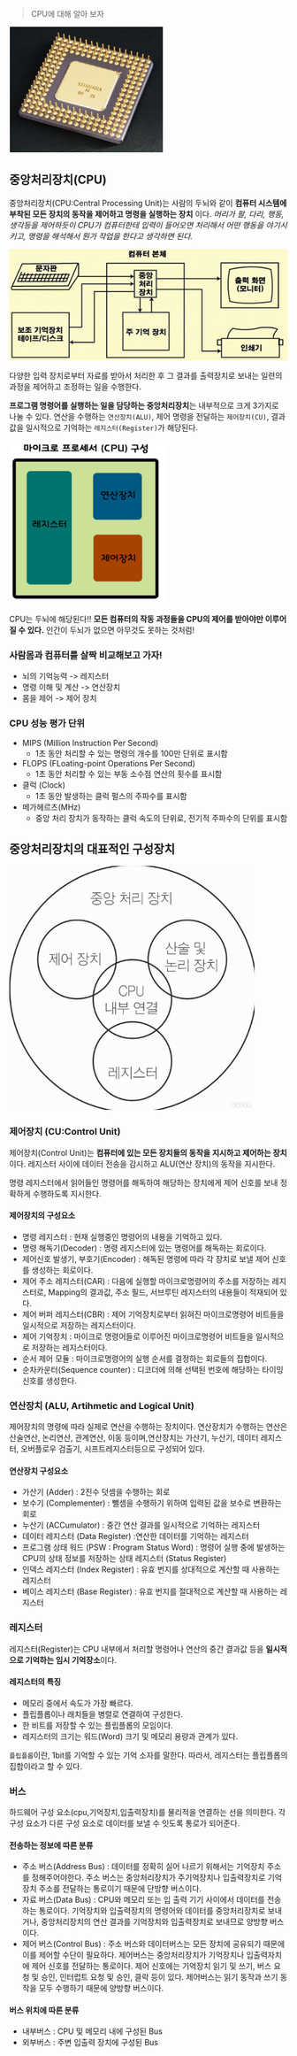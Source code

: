 > CPU에 대해 알아 보자

![cpu1](/images/cpu1.PNG)

## 중앙처리장치(CPU)
중앙처리장치(CPU:Central Processing Unit)는 사람의 두뇌와 같이 **컴퓨터 시스템에 부착된 모든 장치의 동작을 제어하고 명령을 실행하는 장치** 이다. *머리가 팔, 다리, 행동, 생각등을 제어하듯이 CPU가 컴퓨터한테 입력이 들어오면 처리해서 어떤 행동을 야기시키고, 명령을 해석해서 뭔가 작업을 한다고 생각하면 된다.*

![cpu2](/images/cpu2.PNG)

다양한 입력 장치로부터 자료를 받아서 처리한 후 그 결과를 출력장치로 보내는 일련의 과정을 제어하고 조정하는 일을 수행한다.

**프로그램 명령어를 실행하는 일을 담당하는 중앙처리장치**는 내부적으로 크게 3가지로 나눌 수 있다. 연산을 수행하는 `연산장치(ALU)`, 제어 명령을 전달하는 `제어장치(CU)`, 결과 값을 일시적으로 기억하는 `레지스터(Register)`가 해당된다.

![cpu4](/images/cpu4.PNG)

CPU는 두뇌에 해당된다!! **모든 컴퓨터의 작동 과정들을 CPU의 제어를 받아야만 이루어질 수 있다.** 인간이 두뇌가 없으면 아무것도 못하는 것처럼!

### 사람몸과 컴퓨터를 살짝 비교해보고 가자!
- 뇌의 기억능력 -> 레지스터
- 명령 이해 및 계산 -> 연산장치
- 몸을 제어 -> 제어 장치

### CPU 성능 평가 단위
- MIPS (Million Instruction Per Second) 
    - 1초 동안 처리할 수 있는 명령의 개수를 100만 단위로 표시함
- FLOPS (FLoating-point Operations Per Second)
    - 1초 동안 처리할 수 있는 부동 소수점 연산의 횟수를 표시함
- 클럭 (Clock)
    - 1초 동안 발생하는 클럭 펄스의 주파수를 표시함
- 메가헤르츠(MHz)
    - 중앙 처리 장치가 동작하는 클럭 속도의 단위로, 전기적 주파수의 단위를 표시함

## 중앙처리장치의 대표적인 구성장치
![cpu3](/images/cpu3.PNG)

### 제어장치 (CU:Control Unit)
제어장치(Control Unit)는 **컴퓨터에 있는 모든 장치들의 동작을 지시하고 제어하는 장치**이다. 레지스터 사이에 데이터 전송을 감시하고 ALU(연산 장치)의 동작을 지시한다.

명령 레지스터에서 읽어들인 명령어를 해독하여 해당하는 장치에게 제어 신호를 보내 정확하게 수행하도록 지시한다.

#### 제어장치의 구성요소
- 명령 레지스터 : 현재 실행중인 명령어의 내용을 기억하고 있다.
- 명령 해독기(Decoder) : 명령 레지스터에 있는 명령어를 해독하는 회로이다.
- 제어신호 발생기, 부호기(Encoder) : 해독된 명령에 따라 각 장치로 보낼 제어 신호를 생성하는 회로이다.
- 제어 주소 레지스터(CAR) : 다음에 실행할 마이크로명령어의 주소를 저장하는 레지스터로, Mapping의 결과값, 주소 필드, 서브루틴 레지스터의 내용들이 적재되어 있다.
- 제어 버퍼 레지스터(CBR) : 제어 기억장치로부터 읽혀진 마이크로명령어 비트들을 일시적으로 저장하는 레지스터이다.
- 제어 기억장치 : 마이크로 명령어들로 이루어진 마이크로명령어 비트들을 일시적으로 저장하는 레지스터이다.
- 순서 제어 모듈 : 마이크로명령어의 실행 순서를 결정하는 회로들의 집합이다.
- 순차카운터(Sequence counter) : 디코더에 의해 선택된 번호에 해당하는 타이밍신호를 생성한다.

### 연산장치 (ALU, Artihmetic and Logical Unit)
제어장치의 명령에 따라 실제로 연산을 수행하는 장치이다.
연산장치가 수행하는 연산은 산술연산, 논리연산, 관계연산, 이동 등이며,연산장치는 가산기, 누산기, 데이터 레지스터, 오버플로우 검출기, 시프트레지스터등으로 구성되어 있다.

#### 연산장치 구성요소
- 가산기 (Adder) : 2진수 덧셈을 수행하는 회로
- 보수기 (Complementer) : 뺄셈을 수행하기 위하여 입력된 값을 보수로 변환하는 회로
- 누산기 (ACCumulator) : 중간 연산  결과를 일시적으로 기억하는 레지스터
- 데이터 레지스터 (Data Register) :연산한 데이터를 기억하는 레지스터
- 프로그램 상태 워드 (PSW : Program Status Word) : 명령어 실행 중에 발생하는 CPU의 상태 정보를 저장하는 상태 레지스터 (Status Register)
- 인덱스 레지스터 (Index Register) : 유효 번지를 상대적으로 계산할 때 사용하는 레지스터
- 베이스 레지스터 (Base Register) : 유효 번지를 절대적으로 계산할 때 사용하는 레지스터

### 레지스터
레지스터(Register)는 CPU 내부에서 처리할 명령어나 연산의 중간 결과값 등을 **일시적으로 기억하는 임시 기억장소**이다.

#### 레지스터의 특징
- 메모리 중에서 속도가 가장 빠르다.
- 플립플롭이나 래치들을 병렬로 연결하여 구성한다.
- 한 비트를 저장할 수 있는 플립플롭의 모임이다.
- 레지스터의 크기는 워드(Word) 크기 및 메모리 용량과 관계가 있다.

`플립플롭`이란, 1bit를 기억할 수 있는 기억 소자를 말한다. 따라서, 레지스터는 플립플롭의 집합이라고 할 수 있다.

### 버스
하드웨어 구성 요소(cpu,기억장치,입출력장치)를 물리적을 연결하는 선을 의미한다. 각 구성 요소가 다른 구성 요소로 데이터를 보낼 수 잇도록 통로가 되어준다.

#### 전송하는 정보에 따른 분류
- 주소 버스(Address Bus) : 데이터를 정확히 실어 나르기 위해서는 기억장치 주소를 정해주어야한다. 주소 버스는 중앙처리장치가 주기억장치나 입출력장치로 기억장치 주소를 전달하는 통로이기 때문에 단방향 버스이다.
- 자료 버스(Data Bus) : CPU와 메모리 또는 입 출력 기기 사이에서 데이터를 전송하는 통로이다. 기억장치와 입출력장치의 명령어와 데이터를 중앙처리장치로 보내거나, 중앙처리장치의 연산 결과를 기억장치와 입출력장치로 보내므로 양방향 버스이다.
- 제어 버스(Control Bus) : 주소 버스와 데이터버스는 모든 장치에 공유되기 때문에 이를 제어할 수단이 필요하다. 제어버스는 중앙처리장치가 기억장치나 입출력자치에 제어 신호를 전달하는 통로이다. 제어 신호에는 기억장치 읽기 및 쓰기, 버스 요청 및 승인, 인터럽트 요청 및 승인, 클락 등이 있다. 제어버스는 읽기 동작과 쓰기 동작을 모두 수행하기 때문에 양방향 버스이다.

#### 버스 위치에 따른 분류
- 내부버스 : CPU 및 메모리 내에 구성된 Bus
- 외부버스 : 주변 입출력 장치에 구성된 Bus
